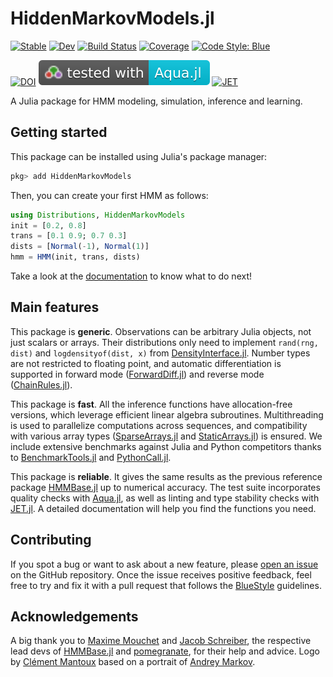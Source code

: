 # HiddenMarkovModels.jl

[![Stable](https://img.shields.io/badge/docs-stable-blue.svg)](https://gdalle.github.io/HiddenMarkovModels.jl/stable/)
[![Dev](https://img.shields.io/badge/docs-dev-blue.svg)](https://gdalle.github.io/HiddenMarkovModels.jl/dev/)
[![Build Status](https://github.com/gdalle/HiddenMarkovModels.jl/actions/workflows/test.yml/badge.svg?branch=main)](https://github.com/gdalle/HiddenMarkovModels.jl/actions/workflows/test.yml?query=branch%3Amain)
[![Coverage](https://codecov.io/gh/gdalle/HiddenMarkovModels.jl/branch/main/graph/badge.svg)](https://app.codecov.io/gh/gdalle/HiddenMarkovModels.jl)
[![Code Style: Blue](https://img.shields.io/badge/code%20style-blue-4495d1.svg)](https://github.com/invenia/BlueStyle)

[![DOI](https://zenodo.org/badge/DOI/10.5281/zenodo.8128331.svg)](https://doi.org/10.5281/zenodo.8128331)
[![Aqua QA](https://raw.githubusercontent.com/JuliaTesting/Aqua.jl/master/badge.svg)](https://github.com/JuliaTesting/Aqua.jl)
[![JET](https://img.shields.io/badge/%E2%9C%88%EF%B8%8F%20tested%20with%20-%20JET.jl%20-%20red)](https://github.com/aviatesk/JET.jl)

A Julia package for HMM modeling, simulation, inference and learning.

## Getting started

This package can be installed using Julia's package manager:

```julia
pkg> add HiddenMarkovModels
```

Then, you can create your first HMM as follows:

```julia
using Distributions, HiddenMarkovModels
init = [0.2, 0.8]
trans = [0.1 0.9; 0.7 0.3]
dists = [Normal(-1), Normal(1)]
hmm = HMM(init, trans, dists)
```

Take a look at the [documentation](https://gdalle.github.io/HiddenMarkovModels.jl/stable/) to know what to do next!

## Main features

This package is **generic**.
Observations can be arbitrary Julia objects, not just scalars or arrays.
Their distributions only need to implement `rand(rng, dist)` and `logdensityof(dist, x)` from [DensityInterface.jl](https://github.com/JuliaMath/DensityInterface.jl).
Number types are not restricted to floating point, and automatic differentiation is supported in forward mode ([ForwardDiff.jl](https://github.com/JuliaDiff/ForwardDiff.jl)) and reverse mode ([ChainRules.jl](https://github.com/JuliaDiff/ChainRules.jl)).

This package is **fast**.
All the inference functions have allocation-free versions, which leverage efficient linear algebra subroutines.
Multithreading is used to parallelize computations across sequences, and compatibility with various array types ([SparseArrays.jl](https://github.com/JuliaSparse/SparseArrays.jl) and [StaticArrays.jl](https://github.com/JuliaArrays/StaticArrays.jl)) is ensured.
We include extensive benchmarks against Julia and Python competitors thanks to [BenchmarkTools.jl](https://github.com/JuliaCI/BenchmarkTools.jl) and [PythonCall.jl](https://github.com/cjdoris/PythonCall.jl).

This package is **reliable**.
It gives the same results as the previous reference package [HMMBase.jl](https://github.com/maxmouchet/HMMBase.jl) up to numerical accuracy.
The test suite incorporates quality checks with [Aqua.jl](https://github.com/JuliaTesting/Aqua.jl), as well as linting and type stability checks with [JET.jl](https://github.com/aviatesk/JET.jl).
A detailed documentation will help you find the functions you need.

## Contributing

If you spot a bug or want to ask about a new feature, please [open an issue](https://github.com/gdalle/HiddenMarkovModels.jl/issues) on the GitHub repository.
Once the issue receives positive feedback, feel free to try and fix it with a pull request that follows the [BlueStyle](https://github.com/invenia/BlueStyle) guidelines.

## Acknowledgements

A big thank you to [Maxime Mouchet](https://www.maxmouchet.com/) and [Jacob Schreiber](https://jmschrei.github.io/), the respective lead devs of [HMMBase.jl](https://github.com/maxmouchet/HMMBase.jl) and [pomegranate](https://github.com/jmschrei/pomegranate), for their help and advice.
Logo by [Clément Mantoux](https://cmantoux.github.io/) based on a portrait of [Andrey Markov](https://en.wikipedia.org/wiki/Andrey_Markov).
